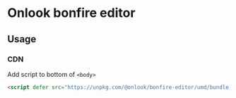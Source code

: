 # Onlook bonfire editor

## Usage

### CDN

Add script to bottom of `<body>`

```html
<script defer src="https://unpkg.com/@onlook/bonfire-editor/umd/bundle.min.js"></script>
```
